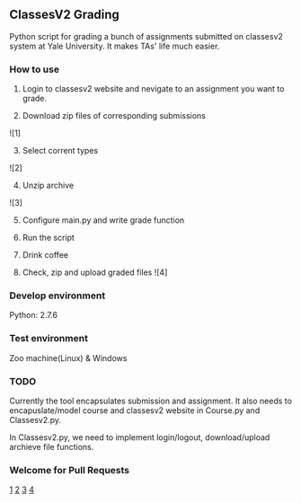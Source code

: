 ## ClassesV2 Grading

Python script for grading a bunch of assignments submitted on classesv2 system at Yale University. It makes TAs' life much easier.

### How to use

1. Login to classesv2 website and nevigate to an assignment you want to grade.


2. Download zip files of corresponding submissions

![1]

3. Select corrent types

![2]

4. Unzip archive 

![3]

5. Configure main.py and write grade function

6. Run the script

7. Drink coffee

8. Check, zip and upload graded files
![4]



### Develop environment
Python: 2.7.6

### Test environment

Zoo machine(Linux) & Windows 


### TODO

Currently the tool encapsulates submission and assignment. It also needs to encapuslate/model course and classesv2 website in Course.py and Classesv2.py.

In Classesv2.py, we need to implement login/logout, download/upload archieve file functions.


### Welcome for Pull Requests


[1](http://i.imgur.com/M4Vh5ZC.png)
[2](http://i.imgur.com/bm6F6mx.png)
[3](http://i.imgur.com/ENqF37e.png)
[4](http://i.imgur.com/xAN1vm8.png)

